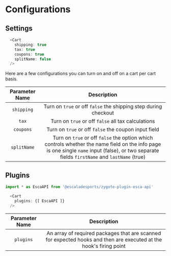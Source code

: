 # Configurations

## Settings

```javascript
  <Cart
    shipping: true
    tax: true
    coupons: true
    splitName: false
  />
```
Here are a few configurations you can turn on and off on a cart per cart basis.

| Parameter Name | Description |
|:---------:|:--------:|
| `shipping` | Turn on `true` or off `false` the shipping step during checkout |
| `tax` | Turn on `true` or off `false` all tax calculations |
| `coupons` | Turn on `true` or off `false` the coupon input field |
| `splitName` | Turn on `true` or off `false` the option which controls whether the name field on the info page is one single `name` input (false), or two separate fields `firstName` and `lastName` (true) |


## Plugins

```javascript
import * as EscaAPI from '@escaladesports/zygote-plugin-esca-api'

  <Cart
    plugins: {[ EscaAPI ]}
  />
```

| Parameter Name | Description |
|:---------:|:--------:|
| `plugins` | An array of required packages that are scanned for expected hooks and then are executed at the hook's firing point |